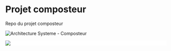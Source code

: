 # Projet composteur
Repo du projet composteur


![Architecture Systeme - Composteur](https://github.com/user-attachments/assets/da079198-6b6c-4c16-9085-c946df8af1d3)

<div style="background: white">
<img src="https://github.com/user-attachments/assets/5964c556-d3c6-4e22-9a34-b06894382f2c" style="background-color: white;">
</div>
